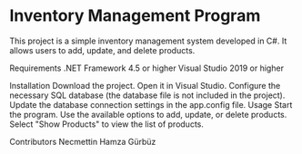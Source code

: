  # Inventory Management Program
This project is a simple inventory management system developed in C#. It allows users to add, update, and delete products.

Requirements
.NET Framework 4.5 or higher
Visual Studio 2019 or higher

Installation
Download the project.
Open it in Visual Studio.
Configure the necessary SQL database (the database file is not included in the project).
Update the database connection settings in the app.config file.
Usage
Start the program.
Use the available options to add, update, or delete products.
Select "Show Products" to view the list of products.

Contributors
Necmettin Hamza Gürbüz

